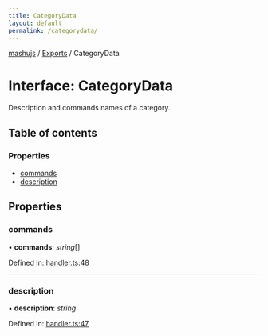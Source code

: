 ```yaml
---
title: CategoryData
layout: default
permalink: /categorydata/
---
```

[mashujs](/) / [Exports](/modules/) / CategoryData

# Interface: CategoryData

Description and commands names of a category.

## Table of contents

### Properties

- [commands](/categorydata.md#commands)
- [description](/categorydata.md#description)

## Properties

### commands

• **commands**: *string*[]

Defined in: [handler.ts:48](https://github.com/EpokTarren/mashu/blob/2da2f58/src/handler.ts#L48)

___

### description

• **description**: *string*

Defined in: [handler.ts:47](https://github.com/EpokTarren/mashu/blob/2da2f58/src/handler.ts#L47)
